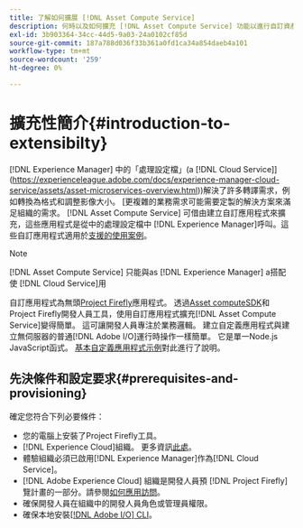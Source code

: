 ```yaml
---
title: 了解如何擴展 [!DNL Asset Compute Service]
description: 何時以及如何擴充 [!DNL Asset Compute Service] 功能以進行自訂資產處理。
exl-id: 3b903364-34cc-44d5-9a03-24a0102cf85d
source-git-commit: 187a788d036f33b361a0fd1ca34a854daeb4a101
workflow-type: tm+mt
source-wordcount: '259'
ht-degree: 0%

---
```


# 擴充性簡介{#introduction-to-extensibilty}

 [!DNL Experience Manager] 中的「處理設定檔」(a [!DNL Cloud Service]](https://experienceleague.adobe.com/docs/experience-manager-cloud-service/assets/asset-microservices-overview.html))解決了許多轉譯需求，例如轉換為格式和調整影像大小。 [更複雜的業務需求可能需要定製的解決方案來滿足組織的需求。 [!DNL Asset Compute Service] 可借由建立自訂應用程式來擴充，這些應用程式是從中的處理設定檔中 [!DNL Experience Manager]呼叫。這些自訂應用程式適用於[支援的使用案例](https://experienceleague.adobe.com/docs/experience-manager-cloud-service/assets/manage/asset-microservices-configure-and-use.html)。

>[!NOTE]
>
>[!DNL Asset Compute Service] 只能與as  [!DNL Experience Manager] a搭配使 [!DNL Cloud Service]用

自訂應用程式為無頭[Project Firefly](https://github.com/AdobeDocs/project-firefly)應用程式。 透過[Asset computeSDK](https://github.com/adobe/asset-compute-sdk)和Project Firefly開發人員工具，使用自訂應用程式擴充[!DNL Asset Compute Service]變得簡單。 這可讓開發人員專注於業務邏輯。 建立自定義應用程式與建立無伺服器的普通[!DNL Adobe I/O]運行時操作一樣簡單。 它是單一Node.js JavaScript函式。 [基本自定義應用程式示例](https://github.com/adobe/asset-compute-example-workers/blob/master/projects/worker-basic/worker-basic.js)對此進行了說明。

## 先決條件和設定要求{#prerequisites-and-provisioning}

確定您符合下列必要條件：

* 您的電腦上安裝了Project Firefly工具。
* [!DNL Experience Cloud]組織。 更多資訊[此處](https://github.com/AdobeDocs/project-firefly/blob/master/getting_started/setup.md#acquire-access-and-credentials)。
* 體驗組織必須已啟用[!DNL Experience Manager]作為[!DNL Cloud Service]。
* [!DNL Adobe Experience Cloud] 組織是開發人員預 [!DNL Project Firefly] 覽計畫的一部分。請參閱[如何應用訪問](https://github.com/AdobeDocs/project-firefly/blob/master/overview/getting_access.md)。
* 確保開發人員在組織中的開發人員角色或管理員權限。
* 確保本地安裝[[!DNL Adobe I/O] CLI](https://github.com/adobe/aio-cli)。

<!-- TBD for later:

* What all accesses and licenses are required?
* What all permissions are required to create, debug, and deploy custom applications?
* How do developers get access and provision the required apps?
* What is repository management?
* Anything on security and data transfer?
* What about handling personal or sensitive information?
* Custom application SLA is dependent on SLAs of various services it depends on.
* Document how the devs can get to know the KPIs of their custom applications. The KPIs are dependent on the performance at Adobe's side, amongst other things.
-->

